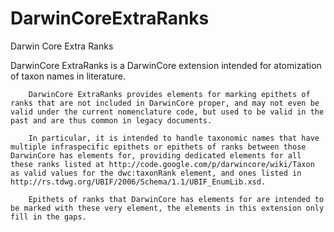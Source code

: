 DarwinCoreExtraRanks
====================

Darwin Core Extra Ranks

DarwinCore ExtraRanks is a DarwinCore extension intended for atomization of taxon names in literature.
  	
		DarwinCore ExtraRanks provides elements for marking epithets of ranks that are not included in DarwinCore proper, and may not even be valid under the current nomenclature code, but used to be valid in the past and are thus common in legacy documents.
		
		In particular, it is intended to handle taxonomic names that have multiple infraspecific epithets or epithets of ranks between those DarwinCore has elements for, providing dedicated elements for all these ranks listed at http://code.google.com/p/darwincore/wiki/Taxon as valid values for the dwc:taxonRank element, and ones listed in http://rs.tdwg.org/UBIF/2006/Schema/1.1/UBIF_EnumLib.xsd.
		
		Epithets of ranks that DarwinCore has elements for are intended to be marked with these very element, the elements in this extension only fill in the gaps.
